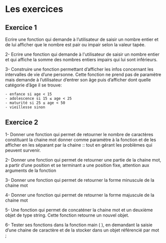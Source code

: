 # Les exercices

## Exercice 1
Ecrire une fonction qui demande à l’utilisateur de saisir un nombre entier et de lui afficher que le nombre est pair ou impair selon la valeur tapée.

2- Ecrire une fonction qui demande à l'utilisateur de saisir un nombre entier et qui affiche la somme des nombres entiers impairs qui lui sont inférieurs.

3- Construire une fonction permettant d’afficher les infos concernant les intervalles de vie d’une personne. Cette fonction ne prend pas de paramètre mais demande à l’utilisateur d’entrer son âge puis d’afficher dont quelle catégorie d’âge il se trouve:

    - enfance si age < 15
    - adolescence si 15 ≤ age < 25
    - maturité si 25 ≤ age < 50
    - vieillesse sinon

## Exercice 2
1- Donner une fonction qui permet de retourner le nombre de caractères constituant la chaine mot donner comme paramètre à la fonction et de les afficher en les séparant par la chaine :: tout en gérant les problèmes qui peuvent survenir.

2- Donner une fonction qui permet de retourner une partie de la chaine mot, a partir d’une position et se terminant a une position fixe, attention aux arguments de la fonction

3- Donner une fonction qui permet de retourner la forme minuscule de la chaine mot

4- Donner une fonction qui permet de retourner la forme majuscule de la chaine mot

5- Une fonction qui permet de concaténer la chaine mot et un deuxième objet de type string. Cette fonction retourne un nouvel objet.

6- Tester ses fonctions dans la fonction main ( ), en demandant la saisie d’une chaine de caractère et de la stocker dans un objet référencié par mot ;